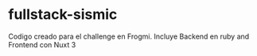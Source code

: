 # fullstack-sismic
Codigo creado para el challenge en Frogmi. Incluye Backend en ruby and Frontend con Nuxt 3
